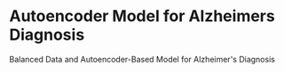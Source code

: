 # Autoencoder Model for Alzheimers Diagnosis
 Balanced Data and Autoencoder-Based Model for Alzheimer's Diagnosis
